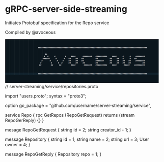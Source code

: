 <h1>gRPC-server-side-streaming</h1>
<p>Initiates Protobuf specification for the Repo service<p>
<p>Compiled by @avoceous<p> 

<img src="./resources/source/images/avoceous.png" width="500">


<o1>
// server-streaming/service/repositories.proto

import "users.proto";
syntax = "proto3";

option go_package = "github.com/username/server-streaming/service",

service Repo {
  rpc GetRepos (RepoGetRequest) returns (stream RepoGerReply) {}
}

mesage RepoGetRequest {
  string id = 2;
  string creator_id - 1;
}

message Repository {
  string id = 1;
  string name = 2;
  string url = 3;
  User owner = 4;
}

message RepoGetReply {
  Repository repo = 1;
}
</o1>
